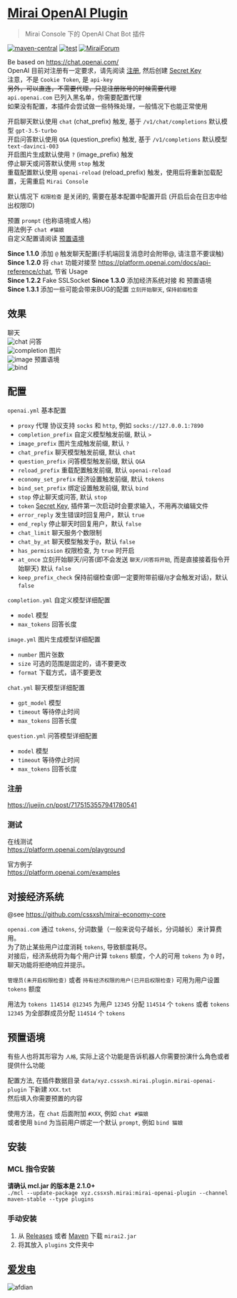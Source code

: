 # [Mirai OpenAI Plugin](https://github.com/cssxsh/mirai-openai-plugin)

> Mirai Console 下的 OpenAI Chat Bot 插件

[![maven-central](https://img.shields.io/maven-central/v/xyz.cssxsh.mirai/mirai-openai-plugin)](https://search.maven.org/artifact/xyz.cssxsh.mirai/mirai-openai-plugin)
[![test](https://github.com/cssxsh/mirai-openai-plugin/actions/workflows/test.yml/badge.svg)](https://github.com/cssxsh/mirai-openai-plugin/actions/workflows/test.yml)
[![MiraiForum](https://img.shields.io/badge/post-on%20MiraiForum-yellow)](https://mirai.mamoe.net/topic/1849)

Be based on <https://chat.openai.com/>  
OpenAI 目前对注册有一定要求，请先阅读 [注册](#注册), 然后创建 [Secret Key](https://platform.openai.com/account/api-keys)  
注意，不是 `Cookie Token`, 是 `api-key`  
~~另外，可以直连，不需要代理，只是注册账号的时候需要代理~~   
`api.openai.com` 已列入黑名单，你需要配置代理  
如果没有配置，本插件会尝试做一些特殊处理，一般情况下也能正常使用

开启聊天默认使用 `chat` (chat_prefix) 触发, 基于 `/v1/chat/completions` 默认模型 `gpt-3.5-turbo`  
开启问答默认使用 `Q&A` (question_prefix) 触发, 基于 `/v1/completions` 默认模型 `text-davinci-003`  
开启图片生成默认使用 `?` (image_prefix) 触发  
停止聊天或问答默认使用 `stop` 触发  
重载配置默认使用 `openai-reload` (reload_prefix) 触发，使用后将重新加载配置，无需重启 `Mirai Console`

默认情况下 `权限检查` 是关闭的, 需要在基本配置中配置开启 (开启后会在日志中给出权限ID)

预置 `prompt` (也称语境或人格)  
用法例子 `chat #猫娘`  
自定义配置请阅读 [预置语境](#预置语境)

**Since 1.1.0** 添加 `@` 触发聊天配置(手机端回复消息时会附带@, 请注意不要误触)  
**Since 1.2.0** 将 `chat` 功能对接至 <https://platform.openai.com/docs/api-reference/chat>, 节省 Usage  
**Since 1.2.2** Fake SSLSocket
**Since 1.3.0** 添加经济系统对接 和 预置语境  
**Since 1.3.1** 添加一些可能会带来BUG的配置 `立刻开始聊天`, `保持前缀检查`

## 效果

聊天  
![chat](example/screenshot/chat.jpg)
问答  
![completion](example/screenshot/completion.jpg)
图片  
![image](example/screenshot/image.jpg)
预置语境  
![bind](example/screenshot/bind.png)

## 配置

`openai.yml` 基本配置

*   `proxy` 代理 协议支持 `socks` 和 `http`, 例如 `socks://127.0.0.1:7890`
*   `completion_prefix` 自定义模型触发前缀, 默认 `> `
*   `image_prefix` 图片生成触发前缀, 默认 `? `
*   `chat_prefix` 聊天模型触发前缀, 默认 `chat`
*   `question_prefix` 问答模型触发前缀, 默认 `Q&A`
*   `reload_prefix` 重载配置触发前缀, 默认 `openai-reload`
*   `economy_set_prefix` 经济设置触发前缀, 默认 `tokens`
*   `bind_set_prefix` 绑定设置触发前缀, 默认 `bind`
*   `stop` 停止聊天或问答, 默认 `stop`
*   `token` [Secret Key](https://platform.openai.com/account/api-keys), 插件第一次启动时会要求输入，不用再次编辑文件
*   `error_reply` 发生错误时回复用户，默认 `true`
*   `end_reply` 停止聊天时回复用户，默认 `false`
*   `chat_limit` 聊天服务个数限制
*   `chat_by_at` 聊天模型触发于`@`，默认 `false`
*   `has_permission` 权限检查, 为 `true` 时开启
*   `at_once` 立刻开始聊天/问答(即不会发送 `聊天/问答将开始`, 而是直接接着指令开始聊天) 默认 `false`
*   `keep_prefix_check` 保持前缀检查(即一定要附带前缀/`@`才会触发对话)，默认 `false`

`completion.yml` 自定义模型详细配置

*   `model` 模型
*   `max_tokens` 回答长度

`image.yml` 图片生成模型详细配置

*   `number` 图片张数
*   `size` 可选的范围是固定的，请不要更改
*   `format` 下载方式，请不要更改

`chat.yml` 聊天模型详细配置

*   `gpt_model` 模型
*   `timeout` 等待停止时间
*   `max_tokens` 回答长度

`question.yml` 问答模型详细配置

*   `model` 模型
*   `timeout` 等待停止时间
*   `max_tokens` 回答长度

### 注册

<https://juejin.cn/post/7175153557941780541>

### 测试

在线测试  
<https://platform.openai.com/playground>

官方例子  
<https://platform.openai.com/examples>

## 对接经济系统

@see <https://github.com/cssxsh/mirai-economy-core>

`openai.com` 通过 `tokens`, 分词数量（一般来说句子越长，分词越长）来计算费用。  
为了防止某些用户过度消耗 `tokens`, 导致额度耗尽。  
对接后，经济系统将为每个用户计算 `tokens` 额度，个人的可用 `tokens` 为 `0` 时，聊天功能将拒绝响应并提示。

`管理员(未开启权限检查)` 或者 `持有经济权限的用户(已开启权限检查)` 可用为用户设置 `tokens` 额度

用法为 `tokens 114514 @12345` 为用户 `12345` 分配 `114514` 个 `tokens`
或者 `tokens 12345` 为全部群成员分配 `114514` 个 `tokens`

## 预置语境

有些人也将其形容为 `人格`, 实际上这个功能是告诉机器人你需要扮演什么角色或者提供什么功能  

配置方法, 在插件数据目录 `data/xyz.cssxsh.mirai.plugin.mirai-openai-plugin` 下新建 `XXX.txt`  
然后填入你需要预置的内容

使用方法，在 `chat` 后面附加 `#XXX`, 例如 `chat #猫娘`  
或者使用 `bind` 为当前用户绑定一个默认 `prompt`, 例如 `bind 猫娘`

## 安装

### MCL 指令安装

**请确认 mcl.jar 的版本是 2.1.0+**  
`./mcl --update-package xyz.cssxsh.mirai:mirai-openai-plugin --channel maven-stable --type plugins`

### 手动安装

1.  从 [Releases](https://github.com/cssxsh/mirai-openai-plugin/releases) 或者 [Maven](https://repo1.maven.org/maven2/xyz/cssxsh/mirai/mirai-openai-plugin/) 下载 `mirai2.jar`
2.  将其放入 `plugins` 文件夹中

## [爱发电](https://afdian.net/@cssxsh)

![afdian](.github/afdian.jpg)
